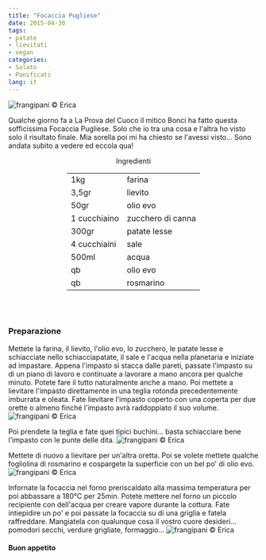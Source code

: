 ```yaml
---
title: "Focaccia Pugliese"
date: 2015-04-30
tags:
- patate
- lievitati
- vegan
categories:
- Salato
- Panificati
lang: it
---
```

![](../2015-04-30-focaccia-pugliese/header.jpg "frangipani © Erica")

Qualche giorno fa a La Prova del Cuoco il mitico Bonci ha fatto questa sofficissima Focaccia Pugliese. Solo che io tra una cosa e l'altra ho visto solo il risultato finale. Mia sorella poi mi ha chiesto se l'avessi visto... Sono andata subito a vedere ed eccola qua!


<div id="wrapper" style="text-align: center">
  <div id="yourdiv" style="display: inline-block;">
    <div class="ingredients">
      <div class="ingredients-title">Ingredienti</div>
      <table>
        <tbody>
          </tr>
          <tr>
            <td>1kg</td>
            <td>farina</td>
          </tr>
          <tr>
            <td>3,5gr</td>
            <td>lievito</td>
          </tr>
          <tr>
            <td>50gr</td>
            <td>olio evo</td>
          </tr>
          <tr>
            <td>1 cucchiaino</td>
            <td>zucchero di canna</td>
          </tr>
          <tr>
            <td>300gr</td>
            <td>patate lesse</td>
          </tr>
          <tr>
            <td>4 cucchiaini</td>
            <td>sale</td>
           </tr>
          <tr>
            <td>500ml</td>
            <td>acqua</td>
          </tr>
          <tr>
            <td>qb</td>
            <td>olio evo</td>
           </tr>
          <tr>
            <td>qb</td>
            <td>rosmarino</td>
          </tr>
        </tbody>
      </table>
      <br></br>
    </div>
  </div>
</div>


<h3>
  <font color="grey">
    <i class="fa-solid fa-gears"></i>
  </font> Preparazione
</h3>

Mettete la farina, il lievito, l'olio evo, lo zucchero, le patate lesse e schiacciate nello schiacciapatate, il sale e l'acqua nella planetaria e iniziate ad impastare. Appena l'impasto si stacca dalle pareti, passate l'impasto su di un piano di lavoro e continuate a lavorare a mano ancora per qualche minuto. Potete fare il tutto naturalmente anche a mano. Poi mettete a lievitare l'impasto direttamente in una teglia rotonda precedentemente imburrata e oleata. Fate lievitare l'impasto coperto con una coperta per due orette o almeno finché l'impasto avrà raddoppiato il suo volume.
![](../2015-04-30-focaccia-pugliese/impasto.jpg "frangipani © Erica")

Poi prendete la teglia e fate quei tipici buchini... basta schiacciare bene l'impasto con le punte delle dita.
![](../2015-04-30-focaccia-pugliese/lievitata.jpg "frangipani © Erica")

Mettete di nuovo a lievitare per un'altra oretta. Poi se volete mettete qualche fogliolina di rosmarino e cospargete la superficie con un bel po' di olio evo.
![](../2015-04-30-focaccia-pugliese/teglia.jpg "frangipani © Erica")

Infornate la focaccia nel forno preriscaldato alla massima temperatura per poi abbassare a 180°C per 25min. Potete mettere nel forno un piccolo recipiente con dell'acqua per creare vapore durante la cottura. Fate intiepidire un po' e poi passate la focaccia su di una griglia e fatela raffreddare. Mangiatela con qualunque cosa il vostro cuore desideri... pomodori secchi, verdure grigliate, formaggio...
![](../2015-04-30-focaccia-pugliese/risultato.jpg "frangipani © Erica")

<h4>Buon appetito
  <font color="red">
    <i class="fa-regular fa-face-smile"></i>
  </font>
</h4>
